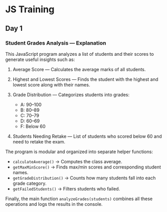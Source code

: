 # JS Training

## Day 1 


### Student Grades Analysis — Explanation

This JavaScript program analyzes a list of students and their scores to generate useful insights such as:

1. Average Score — Calculates the average marks of all students.

2. Highest and Lowest Scores — Finds the student with the highest and lowest score along with their names.

3. Grade Distribution — Categorizes students into grades:
    - A: 90–100
    - B: 80–89
    - C: 70–79
    - D: 60–69
    - F: Below 60

4. Students Needing Retake — List of students who scored below 60 and need to retake the exam.

The program is modular and organized into separate helper functions:
- ```calculateAverage()``` → Computes the class average.
-  ```getMaxMinScore()``` → Finds max/min scores and corresponding student names.
-  ```getGradeDistribution()``` → Counts how many students fall into each grade category.
-  ```getFailedStudents()``` → Filters students who failed.

Finally, the main function ```analyzeGrades(students)``` combines all these operations and logs the results in the console.